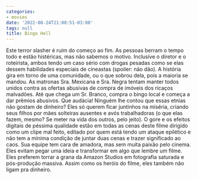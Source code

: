 ```yaml
---
categories:
- movies
date: '2022-08-24T21:00:51-03:00'
tags: null
title: Bingo Hell
---
```


Este terror slasher é ruim do começo ao fim. As pessoas berram o tempo todo e estão histéricas, mas não sabemos o motivo. Inclusive o diretor e o roteirista, ambos tendo um caso sério com drogas pesadas como se elas dessem habilidades especiais de cineastas (spoiler: não dão). A história gira em torno de uma comunidade, ou o que sobrou dela, pois a maioria se mandou. As matronas Sra. Mexicana e Sra. Negra tentam manter todos unidos contra as ofertas abusivas de compra de imóveis dos ricaços malvadões. Até que chega um Sr. Branco, compra o bingo local e começa a dar prêmios abusivos. Que audácia! Ninguém lhe contou que essas etnias não gostam de dinheiro? Eles só querem ficar juntinhos na miséria, criando seus filhos por mães solteiras ausentes e avós trabalhadoras (o que elas fazem, mesmo? Se meter na vida dos outros, pelo jeito). O gore e os efeitos digitais de péssima qualidade estão em todas as cenas deste filme dirigido como um clipe mal feito, editado por quem está tendo um ataque epilético e não tem a mínima condição de juntar duas cenas e trazer significado ao caos. Sua equipe tem cara de amadora, mas sem muita paixão pelo cinema. Eles evitam pegar uma ideia e transformar em algo que lembre um filme. Eles preferem torrar a grana da Amazon Studios em fotografia saturada e pós-produção massiva. Assim como os heróis do filme, eles também não ligam pra dinheiro.